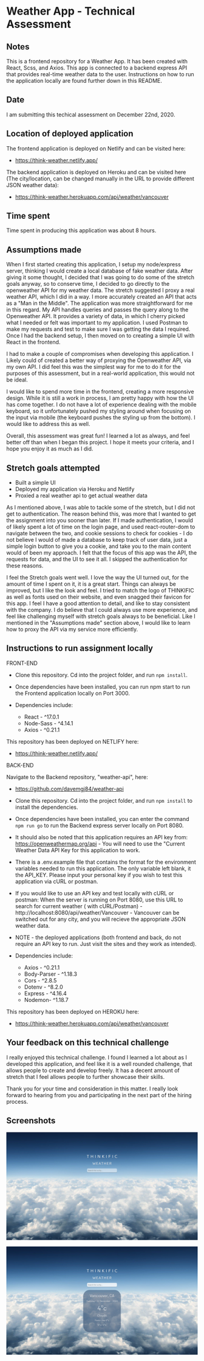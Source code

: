 # Weather App - Technical Assessment

## Notes

This is a frontend repository for a Weather App. It has been created with React, Scss, and Axios. This app is connected to a backend express API that provides real-time weather data to the user. Instructions on how to run the application locally are found further down in this README.

## Date

I am submitting this techical assessment on December 22nd, 2020.

## Location of deployed application

The frontend application is deployed on Netlify and can be visited here:

- https://think-weather.netlify.app/

The backend application is deployed on Heroku and can be visited here (The city/location, can be changed manually in the URL to provide different JSON weather data):

- https://think-weather.herokuapp.com/api/weather/vancouver

## Time spent

Time spent in producing this application was about 8 hours.

## Assumptions made

When I first started creating this application, I setup my node/express server, thinking I would create a local database of fake weather data. After giving it some thought, I decided that I was going to do some of the stretch goals anyway, so to conserve time, I decided to go directly to the openweather API for my weather data. The stretch suggested I proxy a real weather API, which I did in a way. I more accurately created an API that acts as a "Man in the Middle". The application was more straightforward for me in this regard. My API handles queries and passes the query along to the Openweather API. It provides a variety of data, in which I cherry picked what I needed or felt was important to my application. I used Postman to make my requests and test to make sure I was getting the data I required. Once I had the backend setup, I then moved on to creating a simple UI with React in the frontend.

I had to make a couple of compromises when developing this application. I Likely could of created a better way of proxying the Openweather API, via my own API. I did feel this was the simplest way for me to do it for the purposes of this assessment, but in a real-world application, this would not be ideal.

I would like to spend more time in the frontend, creating a more responsive design. While it is still a work in process, I am pretty happy with how the UI has come together. I do not have a lot of experience dealing with the mobile keyboard, so it unfortunately pushed my styling around when focusing on the input via mobile (the keyboard pushes the styling up from the bottom). I would like to address this as well.

Overall, this assessment was great fun! I learned a lot as always, and feel better off than when I began this project. I hope it meets your criteria, and I hope you enjoy it as much as I did.

## Stretch goals attempted

- Built a simple UI
- Deployed my application via Heroku and Netlify
- Proxied a real weather api to get actual weather data

As I mentioned above, I was able to tackle some of the stretch, but I did not get to authentication. The reason behind this, was more that I wanted to get the assignment into you sooner than later. If I made authentication, I would of likely spent a lot of time on the login page, and used react-router-dom to navigate between the two, and cookie sessions to check for cookies - I do not believe I would of made a database to keep track of user data, just a simple login button to give you a cookie, and take you to the main content would of been my approach. I felt that the focus of this app was the API, the requests for data, and the UI to see it all. I skipped the authentication for these reasons.

I feel the Stretch goals went well. I love the way the UI turned out, for the amount of time I spent on it, it is a great start. Things can always be improved, but I like the look and feel. I tried to match the logo of THINKIFIC as well as fonts used on their website, and even snagged their favicon for this app. I feel I have a good attention to detail, and like to stay consistent with the company. I do believe that I could always use more experience, and feel like challenging myself with stretch goals always to be beneficial. Like I mentioned in the "Assumptions made" section above, I would like to learn how to proxy the API via my service more efficiently.

## Instructions to run assignment locally

FRONT-END

- Clone this repository. Cd into the project folder, and run `npm install`.
- Once dependencies have been installed, you can run npm start to run the Frontend application locally on Port 3000.

- Dependencies include:

  - React - ^17.0.1
  - Node-Sass - ^4.14.1
  - Axios - ^0.21.1

This repository has been deployed on NETLIFY here:

- https://think-weather.netlify.app/

BACK-END

Navigate to the Backend repository, "weather-api", here:

- https://github.com/davemgj84/weather-api

- Clone this repository. Cd into the project folder, and run `npm install` to install the dependencies.

- Once dependencies have been installed, you can enter the command `npm run go` to run the Backend express server locally on Port 8080.

- It should also be noted that this application requires an API key from: https://openweathermap.org/api - You will need to use the "Current Weather Data API Key for this application to work.

- There is a .env.example file that contains the format for the environment variables needed to run this application. The only variable left blank, it the API_KEY. Please input your personal key if you wish to test this application via cURL or postman.

- If you would like to use an API key and test locally with cURL or postman: When the server is running on Port 8080, use this URL to search for current weather ( with cURL/Postman) - http://localhost:8080/api/weather/Vancouver - Vancouver can be switched out for any city, and you will recieve the appropriate JSON weather data.

- NOTE - the deployed applications (both frontend and back, do not require an API key to run. Just visit the sites and they work as intended).

- Dependencies include:

  - Axios - ^0.21.1
  - Body-Parser - ^1.18.3
  - Cors - ^2.8.5
  - Dotenv - ^8.2.0
  - Express - ^4.16.4
  - Nodemon- ^1.18.7

This repository has been deployed on HEROKU here:

- https://think-weather.herokuapp.com/api/weather/vancouver

## Your feedback on this technical challenge

I really enjoyed this technical challenge. I found I learned a lot about as I developed this application, and feel like it is a well rounded challenge, that allows people to create and develop freely. It has a decent amount of stretch that I feel allows people to further showcase their skills.

Thank you for your time and consideration in this matter. I really look forward to hearing from you and participating in the next part of the hiring process.

## Screenshots

![Weather](https://github.com/davemgj84/weather/blob/master/docs/weather.png?raw=true)

![Weather-Vancouver](https://github.com/davemgj84/weather/blob/master/docs/Vancouver-Weather.png?raw=true)
